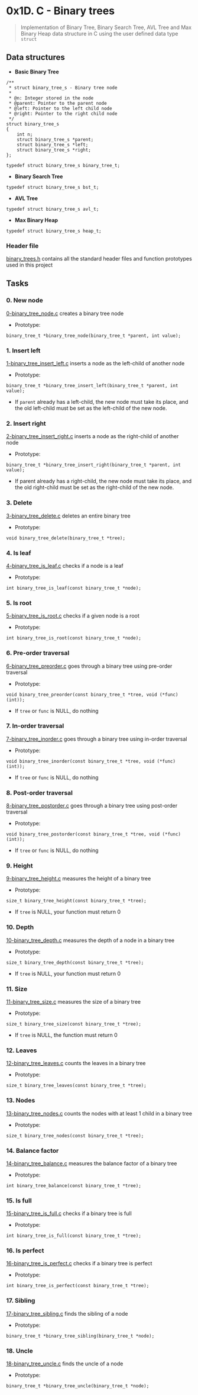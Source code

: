 # 0x1D. C - Binary trees
> Implementation of Binary Tree, Binary Search Tree, AVL Tree and Max Binary Heap data structure in C using the user defined data type `struct`

## Data structures
* **Basic Binary Tree**
```
/**
 * struct binary_tree_s - Binary tree node
 *
 * @n: Integer stored in the node
 * @parent: Pointer to the parent node
 * @left: Pointer to the left child node
 * @right: Pointer to the right child node
 */
struct binary_tree_s
{
    int n;
    struct binary_tree_s *parent;
    struct binary_tree_s *left;
    struct binary_tree_s *right;
};

typedef struct binary_tree_s binary_tree_t;
```

* **Binary Search Tree**
```
typedef struct binary_tree_s bst_t;
```

* **AVL Tree**
```
typedef struct binary_tree_s avl_t;
```

* **Max Binary Heap**
```
typedef struct binary_tree_s heap_t;
```

### Header file
[binary\_trees.h](https://github.com/budiong054/binary_trees/blob/master/binary_trees.h) contains all the standard header files and function prototypes used in this project

## Tasks

### 0. New node
[0-binary\_tree\_node.c](https://github.com/budiong054/binary_trees/blob/master/0-binary_tree_node.c) creates a binary tree node
- Prototype: 
```
binary_tree_t *binary_tree_node(binary_tree_t *parent, int value);
```

### 1. Insert left
[1-binary\_tree\_insert\_left.c](https://github.com/budiong054/binary_trees/blob/master/1-binary_tree_insert_left.c) inserts a node as the left-child of another node
- Prototype: 
```
binary_tree_t *binary_tree_insert_left(binary_tree_t *parent, int value);
```
- If `parent` already has a left-child, the new node must take its place, and the old left-child must be set as the left-child of the new node.

### 2. Insert right
[2-binary\_tree\_insert\_right.c](https://github.com/budiong054/binary_trees/blob/master/2-binary_tree_insert_right.c) inserts a node as the right-child of another node
- Prototype: 
```
binary_tree_t *binary_tree_insert_right(binary_tree_t *parent, int value);
```
- If parent already has a right-child, the new node must take its place, and the old right-child must be set as the right-child of the new node.

### 3. Delete
[3-binary\_tree\_delete.c](https://github.com/budiong054/binary_trees/blob/master/3-binary_tree_delete.c) deletes an entire binary tree
- Prototype: 
```
void binary_tree_delete(binary_tree_t *tree);
```

### 4. Is leaf
[4-binary\_tree\_is\_leaf.c](https://github.com/budiong054/binary_trees/blob/master/4-binary_tree_is_leaf.c) checks if a node is a leaf
- Prototype: 
```
int binary_tree_is_leaf(const binary_tree_t *node);
```

### 5. Is root
[5-binary\_tree\_is\_root.c](https://github.com/budiong054/binary_trees/blob/master/5-binary_tree_is_root.c) checks if a given node is a root
- Prototype: 
```
int binary_tree_is_root(const binary_tree_t *node);
```

### 6. Pre-order traversal
[6-binary\_tree\_preorder.c](https://github.com/budiong054/binary_trees/blob/master/6-binary_tree_preorder.c) goes through a binary tree using pre-order traversal
- Prototype: 
```
void binary_tree_preorder(const binary_tree_t *tree, void (*func)(int));
```
- If `tree` or `func` is NULL, do nothing

### 7. In-order traversal
[7-binary\_tree\_inorder.c](https://github.com/budiong054/binary_trees/blob/master/7-binary_tree_inorder.c) goes through a binary tree using in-order traversal
- Prototype: 
```
void binary_tree_inorder(const binary_tree_t *tree, void (*func)(int));
```
- If `tree` or `func` is NULL, do nothing

### 8. Post-order traversal
[8-binary\_tree\_postorder.c](https://github.com/budiong054/binary_trees/blob/master/8-binary_tree_postorder.c) goes through a binary tree using post-order traversal
- Prototype: 
```
void binary_tree_postorder(const binary_tree_t *tree, void (*func)(int));
```
- If `tree` or `func` is NULL, do nothing

### 9. Height
[9-binary\_tree\_height.c](https://github.com/budiong054/binary_trees/blob/master/9-binary_tree_height.c) measures the height of a binary tree
- Prototype: 
```
size_t binary_tree_height(const binary_tree_t *tree);
```
- If `tree` is NULL, your function must return 0

### 10. Depth
[10-binary\_tree\_depth.c](https://github.com/budiong054/binary_trees/blob/master/10-binary_tree_depth.c) measures the depth of a node in a binary tree
- Prototype: 
```
size_t binary_tree_depth(const binary_tree_t *tree);
```
- If `tree` is NULL, your function must return 0

### 11. Size
[11-binary\_tree\_size.c](https://github.com/budiong054/binary_trees/blob/master/11-binary_tree_size.c) measures the size of a binary tree
- Prototype: 
```
size_t binary_tree_size(const binary_tree_t *tree);
```
- If `tree` is NULL, the function must return 0

### 12. Leaves
[12-binary\_tree\_leaves.c](https://github.com/budiong054/binary_trees/blob/master/12-binary_tree_leaves.c) counts the leaves in a binary tree
- Prototype:
```
size_t binary_tree_leaves(const binary_tree_t *tree);
```

### 13. Nodes
[13-binary\_tree\_nodes.c](https://github.com/budiong054/binary_trees/blob/master/13-binary_tree_nodes.c) counts the nodes with at least 1 child in a binary tree
- Prototype:
```
size_t binary_tree_nodes(const binary_tree_t *tree);
```

### 14. Balance factor
[14-binary\_tree\_balance.c](https://github.com/budiong054/binary_trees/blob/master/14-binary_tree_balance.c) measures the balance factor of a binary tree
- Prototype:
```
int binary_tree_balance(const binary_tree_t *tree);
```

### 15. Is full
[15-binary\_tree\_is\_full.c](https://github.com/budiong054/binary_trees/blob/master/15-binary_tree_is_full.c) checks if a binary tree is full
- Prototype:
```
int binary_tree_is_full(const binary_tree_t *tree);
```

### 16. Is perfect
[16-binary\_tree\_is\_perfect.c](https://github.com/budiong054/binary_trees/blob/master/16-binary_tree_is_perfect.c) checks if a binary tree is perfect
- Prototype: 
```
int binary_tree_is_perfect(const binary_tree_t *tree);
```

### 17. Sibling
[17-binary\_tree\_sibling.c](https://github.com/budiong054/binary_trees/blob/master/17-binary_tree_sibling.c) finds the sibling of a node
- Prototype:
```
binary_tree_t *binary_tree_sibling(binary_tree_t *node);
```

### 18. Uncle
[18-binary\_tree\_uncle.c](https://github.com/budiong054/binary_trees/blob/master/18-binary_tree_uncle.c) finds the uncle of a node
- Prototype: 
```
binary_tree_t *binary_tree_uncle(binary_tree_t *node);
```
